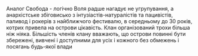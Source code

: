 Аналог Свобода - логічно
Воля радше нагадує не угрупування, а анархістське збіговисько з інтузіастів-натуралістів та пацивістів, паливод і рокерів з найближчого фестивалю, в середньому до 30 років, котрих привела на острови цікавість. Клан організований трохи більша ніж ніяка. Більшість членів клану вважають, що острови повинні бути збережені, вивчені і доступними для усіх і кожного без обмежень і посягань будь-якої влади